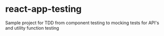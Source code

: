 # react-app-testing
Sample project for TDD from component testing to mocking tests for API's and utility function testing
